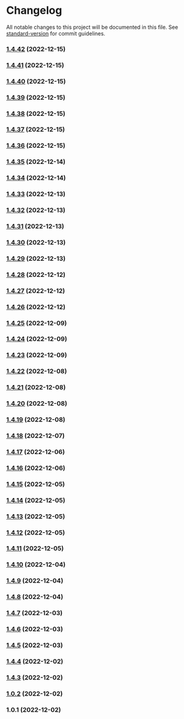 # Changelog

All notable changes to this project will be documented in this file. See [standard-version](https://github.com/conventional-changelog/standard-version) for commit guidelines.

### [1.4.42](https://github.com/sachethpraveen/components/compare/v1.4.41...v1.4.42) (2022-12-15)

### [1.4.41](https://github.com/sachethpraveen/components/compare/v1.4.40...v1.4.41) (2022-12-15)

### [1.4.40](https://github.com/sachethpraveen/components/compare/v1.4.39...v1.4.40) (2022-12-15)

### [1.4.39](https://github.com/sachethpraveen/components/compare/v1.4.38...v1.4.39) (2022-12-15)

### [1.4.38](https://github.com/sachethpraveen/components/compare/v1.4.37...v1.4.38) (2022-12-15)

### [1.4.37](https://github.com/sachethpraveen/components/compare/v1.4.36...v1.4.37) (2022-12-15)

### [1.4.36](https://github.com/sachethpraveen/components/compare/v1.4.35...v1.4.36) (2022-12-15)

### [1.4.35](https://github.com/sachethpraveen/components/compare/v1.4.34...v1.4.35) (2022-12-14)

### [1.4.34](https://github.com/sachethpraveen/components/compare/v1.4.33...v1.4.34) (2022-12-14)

### [1.4.33](https://github.com/sachethpraveen/components/compare/v1.4.32...v1.4.33) (2022-12-13)

### [1.4.32](https://github.com/sachethpraveen/components/compare/v1.4.31...v1.4.32) (2022-12-13)

### [1.4.31](https://github.com/sachethpraveen/components/compare/v1.4.30...v1.4.31) (2022-12-13)

### [1.4.30](https://github.com/sachethpraveen/components/compare/v1.4.29...v1.4.30) (2022-12-13)

### [1.4.29](https://github.com/sachethpraveen/components/compare/v1.4.28...v1.4.29) (2022-12-13)

### [1.4.28](https://github.com/sachethpraveen/components/compare/v1.4.27...v1.4.28) (2022-12-12)

### [1.4.27](https://github.com/sachethpraveen/components/compare/v1.4.26...v1.4.27) (2022-12-12)

### [1.4.26](https://github.com/sachethpraveen/components/compare/v1.4.25...v1.4.26) (2022-12-12)

### [1.4.25](https://github.com/sachethpraveen/components/compare/v1.4.24...v1.4.25) (2022-12-09)

### [1.4.24](https://github.com/sachethpraveen/components/compare/v1.4.23...v1.4.24) (2022-12-09)

### [1.4.23](https://github.com/sachethpraveen/components/compare/v1.4.22...v1.4.23) (2022-12-09)

### [1.4.22](https://github.com/sachethpraveen/components/compare/v1.4.21...v1.4.22) (2022-12-08)

### [1.4.21](https://github.com/sachethpraveen/components/compare/v1.4.20...v1.4.21) (2022-12-08)

### [1.4.20](https://github.com/sachethpraveen/components/compare/v1.4.19...v1.4.20) (2022-12-08)

### [1.4.19](https://github.com/sachethpraveen/components/compare/v1.4.18...v1.4.19) (2022-12-08)

### [1.4.18](https://github.com/sachethpraveen/components/compare/v1.4.17...v1.4.18) (2022-12-07)

### [1.4.17](https://github.com/sachethpraveen/components/compare/v1.4.16...v1.4.17) (2022-12-06)

### [1.4.16](https://github.com/sachethpraveen/components/compare/v1.4.15...v1.4.16) (2022-12-06)

### [1.4.15](https://github.com/sachethpraveen/components/compare/v1.4.14...v1.4.15) (2022-12-05)

### [1.4.14](https://github.com/sachethpraveen/components/compare/v1.4.13...v1.4.14) (2022-12-05)

### [1.4.13](https://github.com/sachethpraveen/components/compare/v1.4.11...v1.4.13) (2022-12-05)

### [1.4.12](https://github.com/sachethpraveen/components/compare/v1.4.11...v1.4.12) (2022-12-05)

### [1.4.11](https://github.com/sachethpraveen/components/compare/v1.4.10...v1.4.11) (2022-12-05)

### [1.4.10](https://github.com/sachethpraveen/components/compare/v1.4.9...v1.4.10) (2022-12-04)

### [1.4.9](https://github.com/sachethpraveen/components/compare/v1.4.8...v1.4.9) (2022-12-04)

### [1.4.8](https://github.com/sachethpraveen/components/compare/v1.4.7...v1.4.8) (2022-12-04)

### [1.4.7](https://github.com/sachethpraveen/components/compare/v1.4.6...v1.4.7) (2022-12-03)

### [1.4.6](https://github.com/sachethpraveen/components/compare/v1.4.5...v1.4.6) (2022-12-03)

### [1.4.5](https://github.com/sachethpraveen/components/compare/v1.4.4...v1.4.5) (2022-12-03)

### [1.4.4](https://github.com/sachethpraveen/components/compare/v1.4.3...v1.4.4) (2022-12-02)

### [1.4.3](https://github.com/sachethpraveen/components/compare/v1.0.2...v1.4.3) (2022-12-02)

### [1.0.2](https://github.com/sachethpraveen/components/compare/v1.0.1...v1.0.2) (2022-12-02)

### 1.0.1 (2022-12-02)
